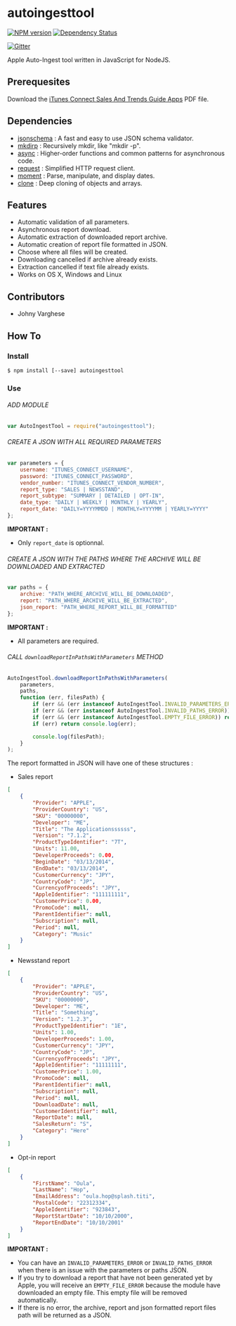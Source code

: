 # autoingesttool

[![NPM version](https://badge.fury.io/js/autoingesttool.svg)](http://badge.fury.io/js/autoingesttool) [![Dependency Status](https://david-dm.org/linitix/autoingesttool.svg)](https://david-dm.org/linitix/autoingesttool)

[![Gitter](https://badges.gitter.im/Join%20Chat.svg)](https://gitter.im/linitix/autoingesttool?utm_source=badge&utm_medium=badge&utm_campaign=pr-badge)

Apple Auto-Ingest tool written in JavaScript for NodeJS.

## Prerequesites

Download the [iTunes Connect Sales And Trends Guide Apps](http://www.apple.com/itunesnews/docs/AppStoreReportingInstructions.pdf) PDF file.

## Dependencies

* [jsonschema](https://www.npmjs.org/package/jsonschema) : A fast and easy to use JSON schema validator.
* [mkdirp](https://www.npmjs.org/package/mkdirp) : Recursively mkdir, like "mkdir -p".
* [async](https://www.npmjs.org/package/async) : Higher-order functions and common patterns for asynchronous code.
* [request](https://www.npmjs.org/package/request) : Simplified HTTP request client.
* [moment](https://www.npmjs.org/package/moment) : Parse, manipulate, and display dates.
* [clone](https://www.npmjs.org/package/clone) : Deep cloning of objects and arrays.

## Features

* Automatic validation of all parameters.
* Asynchronous report download.
* Automatic extraction of downloaded report archive.
* Automatic creation of report file formatted in JSON.
* Choose where all files will be created.
* Downloading cancelled if archive already exists.
* Extraction cancelled if text file already exists.
* Works on OS X, Windows and Linux

## Contributors

* Johny Varghese

## How To

### Install

```
$ npm install [--save] autoingesttool
```

### Use

###### ADD MODULE

```javascript
var AutoIngestTool = require("autoingesttool");
```

###### CREATE A JSON WITH ALL REQUIRED PARAMETERS

```javascript
var parameters = {
	username: "ITUNES_CONNECT_USERNAME",
    password: "ITUNES_CONNECT_PASSWORD",
    vendor_number: "ITUNES_CONNECT_VENDOR_NUMBER",
    report_type: "SALES | NEWSSTAND",
    report_subtype: "SUMMARY | DETAILED | OPT-IN",
    date_type: "DAILY | WEEKLY | MONTHLY | YEARLY",
    report_date: "DAILY=YYYYMMDD | MONTHLY=YYYYMM | YEARLY=YYYY"
};
```

**IMPORTANT :**

* Only `report_date` is optionnal.

###### CREATE A JSON WITH THE PATHS WHERE THE ARCHIVE WILL BE DOWNLOADED AND EXTRACTED

```javascript
var paths = {
	archive: "PATH_WHERE_ARCHIVE_WILL_BE_DOWNLOADED",
    report: "PATH_WHERE_ARCHIVE_WILL_BE_EXTRACTED",
    json_report: "PATH_WHERE_REPORT_WILL_BE_FORMATTED"
};
```

**IMPORTANT :**

* All parameters are required.

###### CALL `downloadReportInPathsWithParameters` METHOD

```javascript
AutoIngestTool.downloadReportInPathsWithParameters(
	parameters,
    paths,
    function (err, filesPath) {
    	if (err && (err instanceof AutoIngestTool.INVALID_PARAMETERS_ERROR)) return console.log(err);
        if (err && (err instanceof AutoIngestTool.INVALID_PATHS_ERROR)) return console.log(err);
        if (err && (err instanceof AutoIngestTool.EMPTY_FILE_ERROR)) return console.log(err);
    	if (err) return console.log(err);

        console.log(filesPath);
    }
);
```

The report formatted in JSON will have one of these structures :

* Sales report

```json
[
	{
    	"Provider": "APPLE",
    	"ProviderCountry": "US",
    	"SKU": "00000000",
    	"Developer": "ME",
    	"Title": "The Applicationssssss",
    	"Version": "7.1.2",
    	"ProductTypeIdentifier": "7T",
    	"Units": 11.00,
    	"DeveloperProceeds": 0.00,
    	"BeginDate": "03/13/2014",
    	"EndDate": "03/13/2014",
    	"CustomerCurrency": "JPY",
    	"CountryCode": "JP",
    	"CurrencyofProceeds": "JPY",
    	"AppleIdentifier": "111111111",
    	"CustomerPrice": 0.00,
    	"PromoCode": null,
    	"ParentIdentifier": null,
    	"Subscription": null,
    	"Period": null,
    	"Category": "Music"
	}
]
```

* Newsstand report

```json
[
	{
    	"Provider": "APPLE",
        "ProviderCountry": "US",
        "SKU": "00000000",
        "Developer": "ME",
        "Title": "Something",
        "Version": "1.2.3",
        "ProductTypeIdentifier": "1E",
        "Units": 1.00,
        "DeveloperProceeds": 1.00,
        "CustomerCurrency": "JPY",
        "CountryCode": "JP",
        "CurrencyofProceeds": "JPY",
        "AppleIdentifier": "11111111",
        "CustomerPrice": 1.00,
        "PromoCode": null,
        "ParentIdentifier": null,
        "Subscription": null,
        "Period": null,
        "DownloadDate": null,
        "CustomerIdentifier": null,
        "ReportDate": null,
        "SalesReturn": "S",
        "Category": "Here"
    }
]
```

* Opt-in report

```json
[
	{
    	"FirstName": "Oula",
        "LastName": "Hop",
        "EmailAddress": "oula.hop@splash.titi",
        "PostalCode": "22312334",
        "AppleIdentifier": "923843",
        "ReportStartDate": "10/10/2000",
        "ReportEndDate": "10/10/2001"
    }
]
```

**IMPORTANT :**

* You can have an `INVALID_PARAMETERS_ERROR` or `INVALID_PATHS_ERROR` when there is an issue with the parameters or paths JSON.
* If you try to download a report that have not been generated yet by Apple, you will receive an `EMPTY_FILE_ERROR` because the module have downloaded an empty file. This empty file will be removed automatically.
* If there is no error, the archive, report and json formatted report files path will be returned as a JSON.